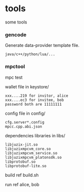 # tools

some tools 


### gencode

Generate data-provider template file.
   
    java/c++/python/lua/...


### mpctool

mpc test


wallet file in keystore/

    xxx....219 for invitor, alice
    xxx....ec3 for invitee, bob
    password both are 11111111


config file in config/

    cfg.server*.config
    mpcc.cpp.abi.json

dependencies libraries in libs/

    libjuzix-jit.so
    libjuzixmpcvm_core.so
    libjuzixmpcvm_service.so
    libjuzixmpcvm_platonsdk.so
    libprotobuf.so
    libprotobuf-lite.so

build ref build.sh

run ref alice, bob

